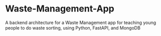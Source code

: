 # Waste-Management-App
A backend architecture for a Waste Management app for teaching young people to do waste sorting, using Python, FastAPI, and MongoDB
